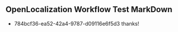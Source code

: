 ## OpenLocalization Workflow Test MarkDown
* 784bcf36-ea52-42a4-9787-d09116e6f5d3 
thanks!<!--HONumber=Mar16_HO3-->
